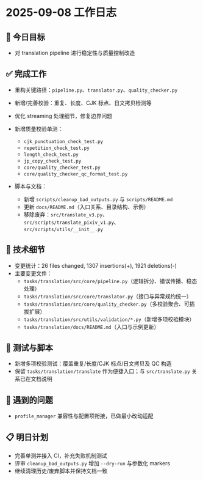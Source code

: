 # 2025-09-08 工作日志

## 🎯 今日目标
- 对 translation pipeline 进行稳定性与质量控制改造

## ✅ 完成工作
- 重构关键路径：`pipeline.py`、`translator.py`、`quality_checker.py`
- 新增/完善校验：重复、长度、CJK 标点、日文拷贝检测等
- 优化 streaming 处理细节，修复边界问题

- 新增质量校验单测：
  - `cjk_punctuation_check_test.py`
  - `repetition_check_test.py`
  - `length_check_test.py`
  - `jp_copy_check_test.py`
  - `core/quality_checker_test.py`
  - `core/quality_checker_qc_format_test.py`

- 脚本与文档：
  - 新增 `scripts/cleanup_bad_outputs.py` 与 `scripts/README.md`
  - 更新 `docs/README.md`（入口关系、目录结构、示例）
  - 移除废弃：`src/translate_v3.py`、`src/scripts/translate_pixiv_v1.py`、`src/scripts/utils/__init__.py`

## 🔧 技术细节
- 变更统计：26 files changed, 1307 insertions(+), 1921 deletions(-)
- 主要变更文件：
  - `tasks/translation/src/core/pipeline.py`（逻辑拆分、错误传播、稳态处理）
  - `tasks/translation/src/core/translator.py`（接口与异常规约统一）
  - `tasks/translation/src/core/quality_checker.py`（多校验聚合、可插拔扩展）
  - `tasks/translation/src/utils/validation/*.py`（新增多项校验模块）
  - `tasks/translation/docs/README.md`（入口与示例更新）

## 🧪 测试与脚本
- 新增多项校验测试：覆盖重复/长度/CJK 标点/日文拷贝及 QC 构造
- 保留 `tasks/translation/translate` 作为便捷入口；与 `src/translate.py` 关系已在文档说明

## 🚧 遇到的问题
- `profile_manager` 兼容性与配置项衔接，已做最小改动适配

## 📋 明日计划
- 完善单测并接入 CI，补充失败机制测试
- 评审 `cleanup_bad_outputs.py` 增加 `--dry-run` 与参数化 markers
- 继续清理历史/废弃脚本并保持文档一致
